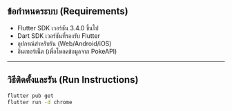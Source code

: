 ## ข้อกำหนดระบบ (Requirements)
- Flutter SDK เวอร์ชัน 3.4.0 ขึ้นไป
- Dart SDK เวอร์ชันที่รองรับ Flutter
- อุปกรณ์สำหรับรัน (Web/Android/iOS)
- อินเทอร์เน็ต (เพื่อโหลดข้อมูลจาก PokeAPI)

---

## วิธีติดตั้งและรัน (Run Instructions)
```bash
flutter pub get
flutter run -d chrome
```


